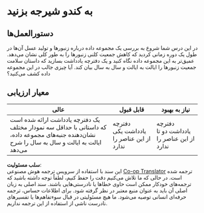 <!--
CO_OP_TRANSLATOR_METADATA:
{
  "original_hash": "680419753c086eef51be86607c623945",
  "translation_date": "2025-08-24T01:08:10+00:00",
  "source_file": "3-Data-Visualization/12-visualization-relationships/assignment.md",
  "language_code": "fa"
}
-->
# به کندو شیرجه بزنید

## دستورالعمل‌ها

در این درس شما شروع به بررسی یک مجموعه داده درباره زنبورها و تولید عسل آن‌ها در طول یک دوره زمانی کردید که کاهش جمعیت کلنی زنبورها را به طور کلی نشان می‌دهد. عمیق‌تر به این مجموعه داده نگاه کنید و یک دفترچه یادداشت بسازید که داستان سلامت جمعیت زنبورها را ایالت به ایالت و سال به سال بیان کند. آیا چیزی جالب در این مجموعه داده کشف می‌کنید؟

## معیار ارزیابی

| عالی                                                                                                                                                     | قابل قبول                              | نیاز به بهبود                           |
| ------------------------------------------------------------------------------------------------------------------------------------------------------- | -------------------------------------- | --------------------------------------- |
| یک دفترچه یادداشت ارائه شده است که داستانی با حداقل سه نمودار مختلف نشان‌دهنده جنبه‌های مجموعه داده، ایالت به ایالت و سال به سال را شرح می‌دهد         | دفترچه یادداشت یکی از این عناصر را ندارد | دفترچه یادداشت دو تا از این عناصر را ندارد |

**سلب مسئولیت**:  
این سند با استفاده از سرویس ترجمه هوش مصنوعی [Co-op Translator](https://github.com/Azure/co-op-translator) ترجمه شده است. در حالی که ما تلاش می‌کنیم دقت را حفظ کنیم، لطفاً توجه داشته باشید که ترجمه‌های خودکار ممکن است حاوی خطاها یا نادرستی‌هایی باشند. سند اصلی به زبان اصلی آن باید به عنوان منبع معتبر در نظر گرفته شود. برای اطلاعات حساس، ترجمه حرفه‌ای انسانی توصیه می‌شود. ما هیچ مسئولیتی در قبال سوءتفاهم‌ها یا تفسیرهای نادرست ناشی از استفاده از این ترجمه نداریم.